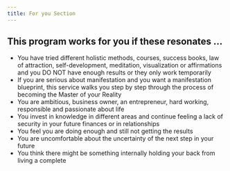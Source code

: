 ```yaml
---
title: For you Section
---
```

## This program works for you if these resonates ...

* You have tried different holistic methods, courses, success books, law of attraction, self-development, meditation, visualization or affirmations and you DO NOT have enough results or they only work temporarily
* If you are serious about manifestation and you want a manifestation blueprint, this service walks you step by step through the process of becoming the Master of your Reality
* You are ambitious, business owner, an entrepreneur, hard working, responsible and passionate about life
* You invest in knowledge in different areas and continue feeling a lack of security in your future finances or in relationships
* You feel you are doing enough and still not getting the results
* You are uncomfortable about the uncertainty of the next step in your future
* You think there might be something internally holding your back from living a complete